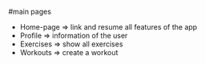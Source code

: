 #main pages
- Home-page => link and resume all features of the app
- Profile => information of the user
- Exercises => show all exercises
- Workouts => create a workout 